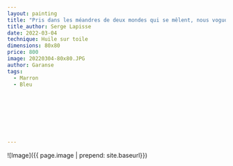 ```yaml
---
layout: painting
title: "Pris dans les méandres de deux mondes qui se mêlent, nous voguons vers demain, un monde transformé, au nouveau visage."  
title_author: Serge Lapisse                     
date: 2022-03-04
technique: Huile sur toile 
dimensions: 80x80
price: 800
image: 20220304-80x80.JPG
author: Garanse
tags:
  - Marron
  - Bleu
  
  
  
  
  
  
  
  
---
```

![Image]({{ page.image | prepend: site.baseurl}})

